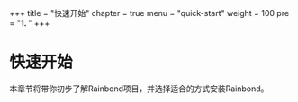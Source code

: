 +++
title = "快速开始"
chapter = true
menu = "quick-start"
weight = 100
pre = "<b>1. </b>"
+++

# 快速开始

本章节将带你初步了解Rainbond项目，并选择适合的方式安装Rainbond。